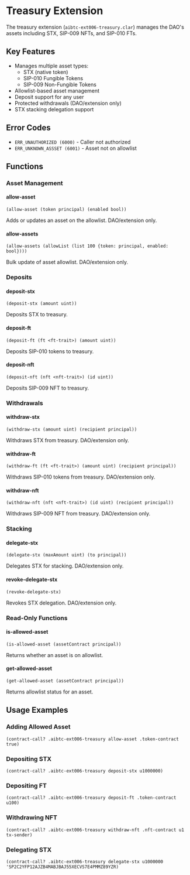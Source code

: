 # Treasury Extension

The treasury extension (`aibtc-ext006-treasury.clar`) manages the DAO's assets including STX, SIP-009 NFTs, and SIP-010 FTs.

## Key Features

- Manages multiple asset types:
  - STX (native token)
  - SIP-010 Fungible Tokens
  - SIP-009 Non-Fungible Tokens
- Allowlist-based asset management
- Deposit support for any user
- Protected withdrawals (DAO/extension only)
- STX stacking delegation support

## Error Codes

- `ERR_UNAUTHORIZED (6000)` - Caller not authorized
- `ERR_UNKNOWN_ASSSET (6001)` - Asset not on allowlist

## Functions

### Asset Management

#### allow-asset
```clarity
(allow-asset (token principal) (enabled bool))
```
Adds or updates an asset on the allowlist. DAO/extension only.

#### allow-assets
```clarity
(allow-assets (allowList (list 100 {token: principal, enabled: bool})))
```
Bulk update of asset allowlist. DAO/extension only.

### Deposits

#### deposit-stx
```clarity
(deposit-stx (amount uint))
```
Deposits STX to treasury.

#### deposit-ft
```clarity
(deposit-ft (ft <ft-trait>) (amount uint))
```
Deposits SIP-010 tokens to treasury.

#### deposit-nft
```clarity
(deposit-nft (nft <nft-trait>) (id uint))
```
Deposits SIP-009 NFT to treasury.

### Withdrawals

#### withdraw-stx
```clarity
(withdraw-stx (amount uint) (recipient principal))
```
Withdraws STX from treasury. DAO/extension only.

#### withdraw-ft
```clarity
(withdraw-ft (ft <ft-trait>) (amount uint) (recipient principal))
```
Withdraws SIP-010 tokens from treasury. DAO/extension only.

#### withdraw-nft
```clarity
(withdraw-nft (nft <nft-trait>) (id uint) (recipient principal))
```
Withdraws SIP-009 NFT from treasury. DAO/extension only.

### Stacking

#### delegate-stx
```clarity
(delegate-stx (maxAmount uint) (to principal))
```
Delegates STX for stacking. DAO/extension only.

#### revoke-delegate-stx
```clarity
(revoke-delegate-stx)
```
Revokes STX delegation. DAO/extension only.

### Read-Only Functions

#### is-allowed-asset
```clarity
(is-allowed-asset (assetContract principal))
```
Returns whether an asset is on allowlist.

#### get-allowed-asset
```clarity
(get-allowed-asset (assetContract principal))
```
Returns allowlist status for an asset.

## Usage Examples

### Adding Allowed Asset

```clarity
(contract-call? .aibtc-ext006-treasury allow-asset .token-contract true)
```

### Depositing STX

```clarity
(contract-call? .aibtc-ext006-treasury deposit-stx u1000000)
```

### Depositing FT

```clarity
(contract-call? .aibtc-ext006-treasury deposit-ft .token-contract u100)
```

### Withdrawing NFT

```clarity
(contract-call? .aibtc-ext006-treasury withdraw-nft .nft-contract u1 tx-sender)
```

### Delegating STX

```clarity
(contract-call? .aibtc-ext006-treasury delegate-stx u1000000 'SP2C2YFP12AJZB4MABJBAJ55XECVS7E4PMMZ89YZR)
```
